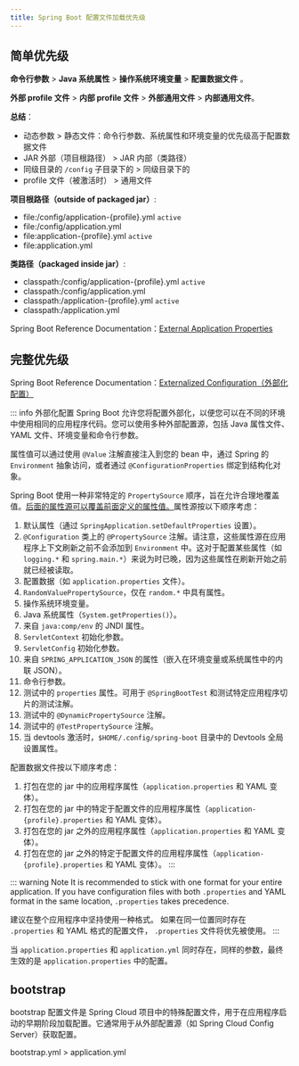 ```yaml
---
title: Spring Boot 配置文件加载优先级
---
```


## 简单优先级

**命令行参数** > **Java 系统属性** > **操作系统环境变量** > **配置数据文件** 。

**外部 profile 文件** > **内部 profile 文件** > **外部通用文件** > **内部通用文件**。

**总结**：

- 动态参数 > 静态文件：命令行参数、系统属性和环境变量的优先级高于配置数据文件
- JAR 外部（项目根路径） > JAR 内部（类路径）
- 同级目录的 `/config` 子目录下的 > 同级目录下的
- profile 文件（被激活时） > 通用文件

**项目根路径（outside of packaged jar）**: 

- file:/config/application-{profile}.yml `active`
- file:/config/application.yml
- file:application-{profile}.yml `active`
- file:application.yml

**类路径（packaged inside jar）**: 

- classpath:/config/application-{profile}.yml `active`
- classpath:/config/application.yml
- classpath:/application-{profile}.yml `active`
- classpath:/application.yml

Spring Boot Reference Documentation：[External Application Properties](https://docs.spring.io/spring-boot/docs/2.7.18/reference/html/features.html#features.external-config.files)

## 完整优先级

Spring Boot Reference Documentation：[Externalized Configuration（外部化配置）](https://docs.spring.io/spring-boot/docs/2.7.18/reference/html/features.html#features.external-config)

::: info 外部化配置
Spring Boot 允许您将配置外部化，以便您可以在不同的环境中使用相同的应用程序代码。您可以使用多种外部配置源，包括 Java 属性文件、YAML 文件、环境变量和命令行参数。

属性值可以通过使用 `@Value` 注解直接注入到您的 bean 中，通过 Spring 的 `Environment` 抽象访问，或者通过 `@ConfigurationProperties` 绑定到结构化对象。

Spring Boot 使用一种非常特定的 `PropertySource` 顺序，旨在允许合理地覆盖值。<u>后面的属性源可以覆盖前面定义的属性值。</u>属性源按以下顺序考虑：

1. 默认属性（通过 `SpringApplication.setDefaultProperties` 设置）。
2. `@Configuration` 类上的 `@PropertySource` 注解。请注意，这些属性源在应用程序上下文刷新之前不会添加到 `Environment` 中。这对于配置某些属性（如 `logging.*` 和 `spring.main.*`）来说为时已晚，因为这些属性在刷新开始之前就已经被读取。
3. 配置数据（如 `application.properties` 文件）。
4. `RandomValuePropertySource`，仅在 `random.*` 中具有属性。
5. 操作系统环境变量。
6. Java 系统属性（`System.getProperties()`）。
7. 来自 `java:comp/env` 的 JNDI 属性。
8. `ServletContext` 初始化参数。
9. `ServletConfig` 初始化参数。
10. 来自 `SPRING_APPLICATION_JSON` 的属性（嵌入在环境变量或系统属性中的内联 JSON）。
11. 命令行参数。
12. 测试中的 `properties` 属性。可用于 `@SpringBootTest` 和测试特定应用程序切片的测试注解。
13. 测试中的 `@DynamicPropertySource` 注解。
14. 测试中的 `@TestPropertySource` 注解。
15. 当 devtools 激活时，`$HOME/.config/spring-boot` 目录中的 Devtools 全局设置属性。

配置数据文件按以下顺序考虑：

1. 打包在您的 jar 中的应用程序属性（`application.properties` 和 YAML 变体）。
2. 打包在您的 jar 中的特定于配置文件的应用程序属性（`application-{profile}.properties` 和 YAML 变体）。
3. 打包在您的 jar 之外的应用程序属性（`application.properties` 和 YAML 变体）。
4. 打包在您的 jar 之外的特定于配置文件的应用程序属性（`application-{profile}.properties` 和 YAML 变体）。
:::

::: warning Note
It is recommended to stick with one format for your entire application. 
If you have configuration files with both `.properties` and YAML format in the same location, 
`.properties` takes precedence. 

建议在整个应用程序中坚持使用一种格式。
如果在同一位置同时存在 `.properties` 和 YAML 格式的配置文件，
`.properties` 文件将优先被使用。
:::

当 `application.properties` 和 `application.yml` 同时存在，同样的参数，最终生效的是 `application.properties` 中的配置。

## bootstrap

bootstrap 配置文件是 Spring Cloud 项目中的特殊配置文件，用于在应用程序启动的早期阶段加载配置。它通常用于从外部配置源（如 Spring Cloud Config Server）获取配置。

bootstrap.yml > application.yml